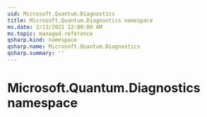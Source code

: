 ```yaml
---
uid: Microsoft.Quantum.Diagnostics
title: Microsoft.Quantum.Diagnostics namespace
ms.date: 2/13/2021 12:00:00 AM
ms.topic: managed-reference
qsharp.kind: namespace
qsharp.name: Microsoft.Quantum.Diagnostics
qsharp.summary: ''
---
```


# Microsoft.Quantum.Diagnostics namespace



